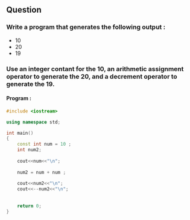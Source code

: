 ## Question 

### Write a program that generates the following output :

* 10
* 20
* 19

### Use an integer contant for the 10, an arithmetic assignment operator to generate the 20, and a decrement operator to generate the 19.

#### Program :

```C++
#include <iostream>

using namespace std;

int main()
{
    const int num = 10 ;
    int num2;
    
    cout<<num<<"\n";
    
    num2 = num + num ;
    
    cout<<num2<<"\n";
    cout<<--num2<<"\n";
    
    
    return 0;
}

```
